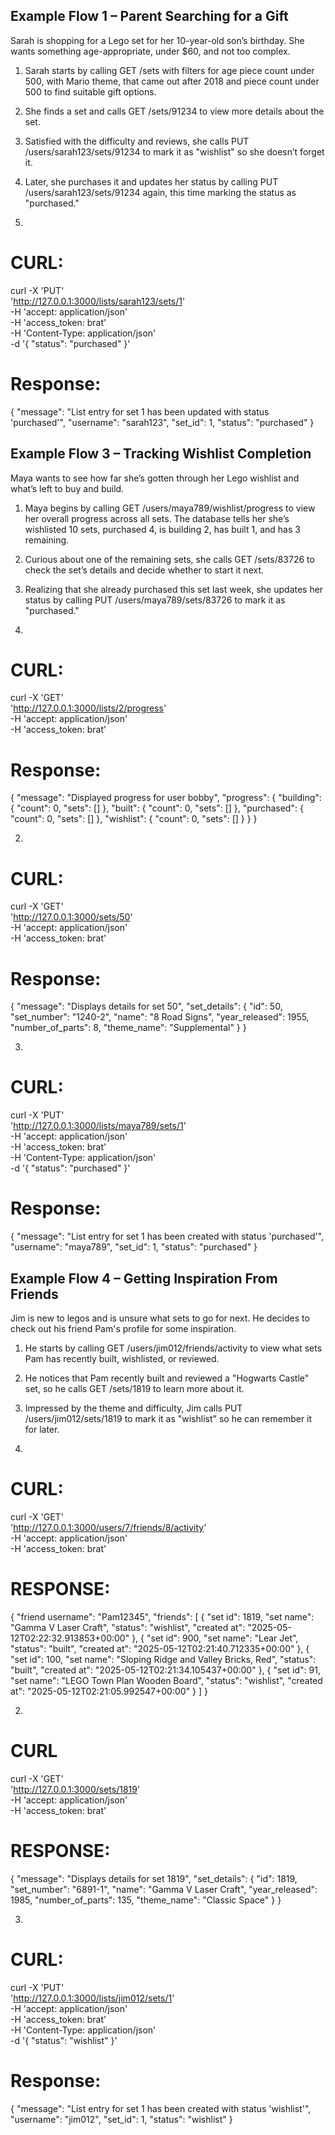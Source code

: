 ## Example Flow 1 – Parent Searching for a Gift
Sarah is shopping for a Lego set for her 10-year-old son’s birthday. She wants something age-appropriate, under $60, and not too complex.

1. Sarah starts by calling GET /sets with filters for age piece count under 500, with Mario theme, that came out after 2018 and piece count under 500 to find suitable gift options.
2. She finds a set and calls GET /sets/91234 to view more details about the set.
3. Satisfied with the difficulty and reviews, she calls PUT /users/sarah123/sets/91234 to mark it as "wishlist" so she doesn’t forget it.
4. Later, she purchases it and updates her status by calling PUT /users/sarah123/sets/91234 again, this time marking the status as "purchased."

4. 
# CURL:
curl -X 'PUT' \
  'http://127.0.0.1:3000/lists/sarah123/sets/1' \
  -H 'accept: application/json' \
  -H 'access_token: brat' \
  -H 'Content-Type: application/json' \
  -d '{
  "status": "purchased"
}'
# Response:
{
  "message": "List entry for set 1 has been updated with status 'purchased'",
  "username": "sarah123",
  "set_id": 1,
  "status": "purchased"
}

## Example Flow 3 – Tracking Wishlist Completion
Maya wants to see how far she’s gotten through her Lego wishlist and what’s left to buy and build.

1. Maya begins by calling GET /users/maya789/wishlist/progress to view her overall progress across all sets. The database tells her she’s wishlisted 10 sets, purchased 4, is building 2, has built 1, and has 3 remaining.
2. Curious about one of the remaining sets, she calls GET /sets/83726 to check the set’s details and decide whether to start it next.
3. Realizing that she already purchased this set last week, she updates her status by calling PUT /users/maya789/sets/83726 to mark it as "purchased."

1. 
# CURL:
curl -X 'GET' \
  'http://127.0.0.1:3000/lists/2/progress' \
  -H 'accept: application/json' \
  -H 'access_token: brat'
# Response:
{
  "message": "Displayed progress for user bobby",
  "progress": {
    "building": {
      "count": 0,
      "sets": []
    },
    "built": {
      "count": 0,
      "sets": []
    },
    "purchased": {
      "count": 0,
      "sets": []
    },
    "wishlist": {
      "count": 0,
      "sets": []
    }
  }
}

2. 
# CURL:
curl -X 'GET' \
  'http://127.0.0.1:3000/sets/50' \
  -H 'accept: application/json' \
  -H 'access_token: brat'
# Response:
{
  "message": "Displays details for set 50",
  "set_details": {
    "id": 50,
    "set_number": "1240-2",
    "name": "8 Road Signs",
    "year_released": 1955,
    "number_of_parts": 8,
    "theme_name": "Supplemental"
  }
}

3. 
# CURL:
curl -X 'PUT' \
  'http://127.0.0.1:3000/lists/maya789/sets/1' \
  -H 'accept: application/json' \
  -H 'access_token: brat' \
  -H 'Content-Type: application/json' \
  -d '{
        "status": "purchased"
      }'
# Response:
{
  "message": "List entry for set 1 has been created with status 'purchased'",
  "username": "maya789",
  "set_id": 1,
  "status": "purchased"
}

## Example Flow 4 – Getting Inspiration From Friends
Jim is new to legos and is unsure what sets to go for next. He decides to check out his friend Pam's profile for some inspiration.

1. He starts by calling GET /users/jim012/friends/activity to view what sets Pam has recently built, wishlisted, or reviewed.
2. He notices that Pam recently built and reviewed a "Hogwarts Castle" set, so he calls GET /sets/1819 to learn more about it.
3. Impressed by the theme and difficulty, Jim calls PUT /users/jim012/sets/1819 to mark it as "wishlist" so he can remember it for later.

1. 
# CURL: 
curl -X 'GET' \
  'http://127.0.0.1:3000/users/7/friends/8/activity' \
  -H 'accept: application/json' \
  -H 'access_token: brat'

# RESPONSE:
{
  "friend username": "Pam12345",
  "friends": [
    {
      "set id": 1819,
      "set name": "Gamma V Laser Craft",
      "status": "wishlist",
      "created at": "2025-05-12T02:22:32.913853+00:00"
    },
    {
      "set id": 900,
      "set name": "Lear Jet",
      "status": "built",
      "created at": "2025-05-12T02:21:40.712335+00:00"
    },
    {
      "set id": 100,
      "set name": "Sloping Ridge and Valley Bricks, Red",
      "status": "built",
      "created at": "2025-05-12T02:21:34.105437+00:00"
    },
    {
      "set id": 91,
      "set name": "LEGO Town Plan Wooden Board",
      "status": "wishlist",
      "created at": "2025-05-12T02:21:05.992547+00:00"
    }
  ]
}

2.
# CURL
curl -X 'GET' \
  'http://127.0.0.1:3000/sets/1819' \
  -H 'accept: application/json' \
  -H 'access_token: brat'


# RESPONSE: 
{
  "message": "Displays details for set 1819",
  "set_details": {
    "id": 1819,
    "set_number": "6891-1",
    "name": "Gamma V Laser Craft",
    "year_released": 1985,
    "number_of_parts": 135,
    "theme_name": "Classic Space"
  }
}



3. 
# CURL:
curl -X 'PUT' \
  'http://127.0.0.1:3000/lists/jim012/sets/1' \
  -H 'accept: application/json' \
  -H 'access_token: brat' \
  -H 'Content-Type: application/json' \
  -d '{
  "status": "wishlist"
}'
# Response:
{
  "message": "List entry for set 1 has been created with status 'wishlist'",
  "username": "jim012",
  "set_id": 1,
  "status": "wishlist"
}